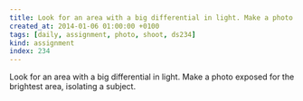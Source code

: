 ```yaml
---
title: Look for an area with a big differential in light. Make a photo exposed for the brightest area, isolating a subject.
created_at: 2014-01-06 01:00:00 +0100
tags: [daily, assignment, photo, shoot, ds234]
kind: assignment
index: 234
---
```


Look for an area with a big differential in light. Make a photo exposed for the brightest area, isolating a subject.
